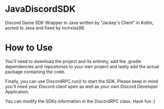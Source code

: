 # JavaDiscordSDK
Discord Game SDK Wrapper in Java written by "Jackey's Client" in Kotlin, ported to Java and fixed by nichxlas98.


# How to Use
You'll need to download the project and its entirety, add the .gradle dependencies and repositories to your own project and lastly add the actual package containing the code.

Finally, you can use DiscordRPC.run() to start the SDK. Please keep in mind you'll need your Discord client open as well as your own Discord Developer Application.

You can modify the SDKs information in the DiscordRPC class. Have fun :)
